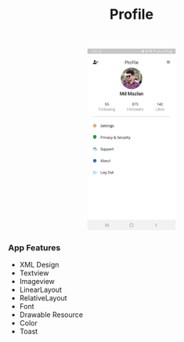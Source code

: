 <p align="center">
  <h1 align="center">Profile</h1>
  <p align="center"> <br />
    <br />
    <img src="/Screenshot0.png" width="180" height="370" />
    <h3 align="left">App Features</h3>
    
  * XML Design
  * Textview 
  * Imageview
  * LinearLayout
  * RelativeLayout
  * Font
  * Drawable Resource
  * Color
  * Toast
  </p>
</p>
